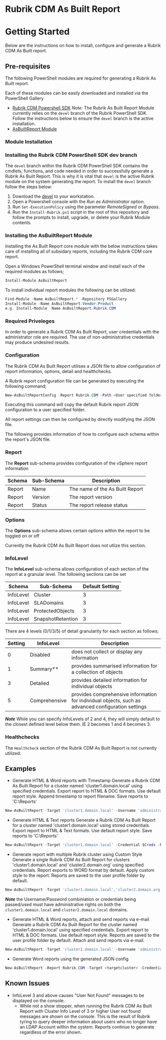 # Rubrik CDM As Built Report

# Getting Started
Below are the instructions on how to install, configure and generate a Rubrik CDM As Built report.

## Pre-requisites
The following PowerShell modules are required for generating a Rubrik As Built report.

Each of these modules can be easily downloaded and installed via the PowerShell Gallery 

- [Rubrik CDM Powershell SDK](https://www.powershellgallery.com/packages/Rubrik/) *Note:* The Rubrik As Built Report Module currently relies on the `devel` branch of the Rubrik PowerShell SDK. Follow the instructions below to ensure the `devel` branch is the active installation.
- [AsBuiltReport Module](https://www.powershellgallery.com/packages/AsBuiltReport/)

### Module Installation

### Installing the Rubrik CDM PowerShell SDK dev branch

The `devel` branch within the Rubrik CDM PowerShell SDK contains the cmdlets, functions, and code needed in order to successfully generate a Rubrik As Built Report. This is why it is vital that `devel` is the active Rubrik module on the system generating the report. To install the `devel` branch follow the steps below:

1. Download the [devel](https://github.com/rubrikinc/rubrik-sdk-for-powershell/tree/devel) to your workstation.
1. Open a Powershell console with the _Run as Administrator_ option.
1. Run `Set-ExecutionPolicy` using the parameter _RemoteSigned_ or _Bypass_.
1. Run the `Install-Rubrik.ps1` script in the root of this repository and follow the prompts to install, upgrade, or delete your Rubrik Module contents.

### Installing the AsBuiltReport Module

Installing the As Built Report core module with the below instructions takes care of installing all of subsidary reports, including the Rubrik CDM core report.

Open a Windows PowerShell terminal window and install each of the required modules as follows;
```powershell
Install-Module AsBuiltReport
```

To install individual report modules the following can be utilized:
```powershell
Find-Module -Name AsBuiltReport.* -Repository PSGallery
Install-Module -Name AsBuiltReport.Vendor.Product
e.g. Install-Module -Name AsBuiltReport.Rubrik.CDM
```

### Required Priveleges

In order to generate a Rubrik CDM As Built Report, user credentials with the administrator role are required. The use of non-administrative credentials may produce undesired results.

### Configuration

The Rubrik CDM As Built Report utilises a JSON file to allow configuration of report information, options, detail and healthchecks. 

A Rubrik report configuration file can be generated by executing the following command;
```powershell
New-AsBuiltReportConfig -Report Rubrik.CDM -Path <User specified folder> -Name <Optional> 
```

Executing this command will copy the default Rubrik report JSON configuration to a user specified folder. 

All report settings can then be configured by directly modifying the JSON file.

The following provides information of how to configure each schema within the report's JSON file.

### Report
The **Report** sub-schema provides configuration of the vSphere report information

| Schema | Sub-Schema | Description |
| ------ | ---------- | ----------- |
| Report | Name | The name of the As Built Report
| Report | Version | The report version
| Report | Status | The report release status

### Options
The **Options** sub-schema allows certain options within the report to be toggled on or off

Currently the Rubrik CDM As Built Report does not utlize this section.

### InfoLevel
The **InfoLevel** sub-schema allows configuration of each section of the report at a granular level. The following sections can be set

| Schema | Sub-Schema | Default Setting |
| ------ | ---------- | --------------- |
| InfoLevel | Cluster | 3
| InfoLevel | SLADomains | 3
| InfoLevel | ProtectedObjects | 3
| InfoLevel | SnapshotRetention | 3

There are 4 levels (0/1/3/5) of detail granularity for each section as follows;

| Setting | InfoLevel | Description |
| ------- | ---- | ----------- |
| 0 | Disabled | does not collect or display any information
| 1 | Summary** | provides summarised information for a collection of objects
| 3 | Detailed | provides detailed information for individual objects
| 5 | Comprehensive | provides comprehensive information for individual objects, such as advanced configuration settings

***Note*** While you can specify InfoLevels of 2 and 4, they will simply default to the closest defined level below them. IE 2 becomes 1 and 4 becomes 3. 

### Healthchecks

The `Healthcheck` section of the Rubrik CDM As Built Report is not currently utilized.

## Examples 
- Generate HTML & Word reports with Timestamp
Generate a Rubrik CDM As Built Report for a cluster named 'cluster1.domain.local' using specified credentials. Export report to HTML & DOC formats. Use default report style. Append timestamp to report filename. Save reports to 'C:\Reports\'
```powershell
New-AsBuiltReport -Target 'cluster1.domain.local' -Username 'administrator@domain.local' -Password 'SuperSecret' -Report Rubrik.CDM -Format Html,Word -OutputPath 'C:\Reports' -Timestamp
```
- Generate HTML & Text reports
Generate a Rubrik CDM As Built Report for a cluster named 'cluster1.domain.local' using stored credentials.  Export report to HTML & Text formats. Use default report style. Save reports to 'C:\Reports'
```powershell
New-AsBuiltReport -Target 'cluster1.domain.local' -Credential $Creds -Report Rubrik.CDM -Format Html,Text -OutputPath 'C:\Reports'
```
- Generate report with multiple Rubrik cluster using Custom Style
Generate a single Rubrik CDM As Built Report for clusters 'cluster1.domain.local' and 'cluster2.domain.org' using specified credentials. Report exports to WORD format by default. Apply custom style to the report. Reports are saved to the user profile folder by default.
```powershell
New-AsBuiltReport -Target 'cluster1.domain.local','cluster2.domain.org' -Username 'administrator@domain.local' -Password 'SuperSecret' -Report Rubrik.CDM -StylePath C:\Scripts\Styles\MyCustomStyle.ps1
```
***Note*** the Username/Password combiniation or credentials being passed/used must have administrative rights on both the `cluster1.domain.local` and `cluster2.domain.local` domains.

- Generate HTML & Word reports, attach and send reports via e-mail
Generate a Rubrik CDM As Built Report for the cluster named 'cluster1.domain.local' using specified credentials. Export report to HTML & DOC formats. Use default report style. Reports are saved to the user profile folder by default. Attach and send reports via e-mail.
```powershell
New-AsBuiltReport -Target 'cluster1.domain.local' -Username 'administrator@domain.local' -Password 'domain.local' -Report Vmware.vSphere -Format Html,Word -OutputPath C:\Users\Tim\Documents -SendEmail
```

- Generate Word reports using the generated JSON config
```powershell
New-AsBuiltReport -Report Rubrik.CDM -Target <targetcluster> -Credential (Import-CliXML -Path <path_to_encrypted_creds>) -Format Word -Orientation Portrait -OutputPath <path_to_generated_report> -ReportConfigPath <path_to_AsBuiltReport.Rubrik.CDM.json> -AsBuiltConfigPath <path_to_as_built_config>
```

## Known Issues
- InfoLevel 3 and above causes "User Not Found" messages to be displayed on the console. 
  - While not a show stopper, when running the Rubrik CDM As Built Report with Cluster Info Level of 3 or higher User not found messages are shown on the console. This is the result of Rubrik tyring to query deeper information about users who no longer have an LDAP Account within the system. Reports continue to generate regardless of the error shown.
